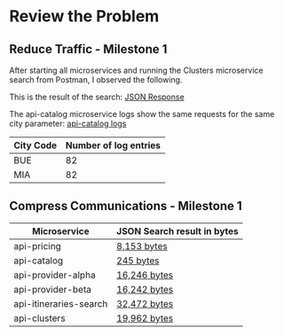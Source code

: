 # Review the Problem

## <a id="reduce-milestone1"></a> Reduce Traffic - Milestone 1

After starting all microservices and running the Clusters microservice search from Postman, I observed the
following.

This is the result of the search:
[JSON Response](flights-itineray-search-result.json)

The api-catalog microservice logs show the same requests for the same city parameter:
[api-catalog logs](api-catalog-service-logs.txt)

| City Code | Number of log entries |
|-----------|----|
| BUE       | 82 |
| MIA       | 82 |

## <a id="compress-milestone1"></a> Compress Communications - Milestone 1

| Microservice           | JSON Search result in bytes                           |
|------------------------|-------------------------------------------------------| 
| api-pricing            | [8,153 bytes](api-pricing-search-result.json)       |
| api-catalog            | [245 bytes](api-catalog-search-result.json)           |
| api-provider-alpha     | [16,246 bytes](api-provider-alpha-search-result.json) |
| api-provider-beta      | [16,242 bytes](api-provider-beta-search-result.json)  |
| api-itineraries-search | [32,472 bytes](api-itineraries-search-result.json)    |
| api-clusters           | [19,962 bytes](api-clusters-search-result.json)       |

